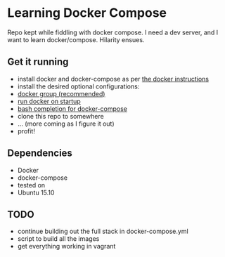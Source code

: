 # Learning Docker Compose
Repo kept while fiddling with docker compose. I need a dev server, and I want
to learn docker/compose. Hilarity ensues.

## Get it running
* install docker and docker-compose as per [the docker instructions](https://docs.docker.com/compose/install/)
 * install the desired optional configurations:
  * [docker group (recommended)](https://docs.docker.com/engine/installation/linux/ubuntulinux/#create-a-docker-group)
  * [run docker on startup](https://docs.docker.com/engine/installation/linux/ubuntulinux/#configure-docker-to-start-on-boot)
  * [bash completion for docker-compose](https://docs.docker.com/compose/completion/)
* clone this repo to somewhere
* ... (more coming as I figure it out)
* profit!

## Dependencies
* Docker
* docker-compose
* tested on
 * Ubuntu 15.10

## TODO
* continue building out the full stack in docker-compose.yml
* script to build all the images
* get everything working in vagrant

